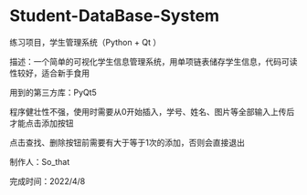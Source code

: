 # Student-DataBase-System
练习项目，学生管理系统（Python + Qt ）

描述：一个简单的可视化学生信息管理系统，用单项链表储存学生信息，代码可读性较好，适合新手食用

用到的第三方库：PyQt5 

程序健壮性不强，使用时需要从0开始插入，学号、姓名、图片等全部输入上传后才能点击添加按钮

点击查找、删除按钮前需要有大于等于1次的添加，否则会直接退出

 制作人：So_that

完成时间：2022/4/8